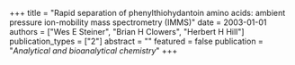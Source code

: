 +++
title = "Rapid separation of phenylthiohydantoin amino acids: ambient pressure ion-mobility mass spectrometry (IMMS)"
date = 2003-01-01
authors = ["Wes E Steiner", "Brian H Clowers", "Herbert H Hill"]
publication_types = ["2"]
abstract = ""
featured = false
publication = "*Analytical and bioanalytical chemistry*"
+++


